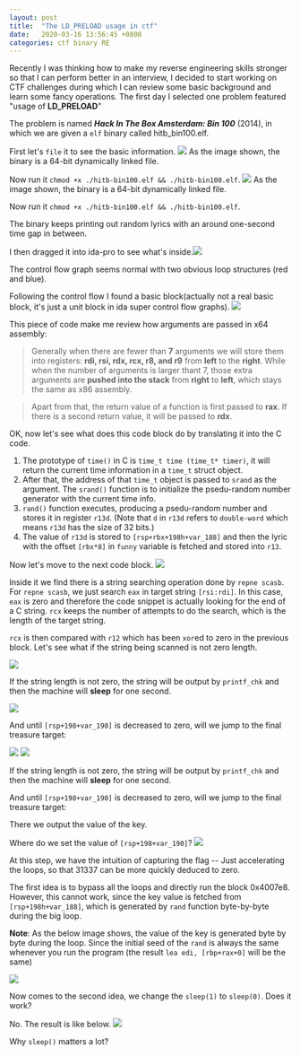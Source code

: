 ```yaml
---
layout: post
title:  "The LD_PRELOAD usage in ctf"
date:   2020-03-16 13:56:45 +0800
categories: ctf binary RE
---
```


Recently I was thinking how to make my reverse engineering skills stronger so that I can perform better in an interview, I decided to start working on CTF challenges during which I can review some basic background and learn some fancy operations. The first day I selected one problem featured "usage of **LD_PRELOAD**"

The problem is named ***Hack In The Box Amsterdam: Bin 100*** (2014), in which we are given a `elf` binary called hitb_bin100.elf.

First let's `file` it to see the basic information.
![](/images/20200311-114439.png)
As the image shown, the binary is a 64-bit dynamically linked file.

Now run it `chmod +x ./hitb-bin100.elf && ./hitb-bin100.elf`.
![](/images/20200311-114647.png)
As the image shown, the binary is a 64-bit dynamically linked file.

Now run it `chmod +x ./hitb-bin100.elf && ./hitb-bin100.elf`.

The binary keeps printing out random lyrics with an around one-second time gap in between.

I then dragged it into ida-pro to see what's inside.![](/images/20200311-114836.png) 

The control flow graph seems normal with two obvious loop structures (red and blue).

Following the control flow I found a basic block(actually not a real basic block, it's just a unit block in ida super control flow graphs). 
![](/images/20200311-115032.png)

This piece of code make me review how arguments are passed in x64 assembly:

> Generally when there are fewer than **7** arguments we will store them into registers: **rdi, rsi, rdx, rcx, r8, and r9** from **left** to the **right**. While when the number of arguments is larger thant 7, those extra arguments are **pushed into the stack** from **right** to **left**, which stays the same as x86 assembly.

> Apart from that, the return value of a function is first passed to **rax**. If there is a second return value, it will be passed to **rdx**.

OK, now let's see what does this code block do by translating it into the C code.

1. The prototype of `time()` in C is `time_t time (time_t* timer)`, it will return the current time information in a `time_t` struct object.
2. After that, the address of that  `time_t` object is  passed to `srand` as the argument. The `srand()` function is to initialize the psedu-random number generator with the current time info.
3. `rand()` function executes, producing a psedu-random number and stores it in register `r13d`. (Note that `d` in `r13d` refers to `double-word` which means `r13d` has the size of 32 bits.)
4. The value of `r13d` is stored to `[rsp+rbx+198h+var_188]` and then the lyric with the offset `[rbx*8]` in `funny` variable is fetched and stored into `r13`.

Now let's move to the next code block.
![](/images/20200311-123753.png)

Inside it we find there is a string searching operation done by `repne scasb`. For `repne scasb`, we just search `eax` in target string `[rsi:rdi]`. In this case, `eax` is zero and therefore the code snippet is actually looking for the end of a C string. `rcx` keeps the number of attempts to do the search, which is the length of the target string.

`rcx` is then compared with `r12` which has been `xor`ed to zero in the previous block. Let's see what if the string being scanned is not zero length.

![](/images/20200311-124748.png)

If the string length is not zero, the string will be output by `printf_chk` and then the machine will **sleep** for one second.

![](/images/20200311-124917.png)

And until `[rsp+198+var_190]` is decreased to zero, will we jump to the final treasure target:

![](/images/20200311-125010.png)
![](/images/20200311-124748.png)

If the string length is not zero, the string will be output by `printf_chk` and then the machine will **sleep** for one second.


And until `[rsp+198+var_190]` is decreased to zero, will we jump to the final treasure target:

There we output the value of the key.

Where do we set the value of `[rsp+198+var_190]`?
![](/images/20200311-125140.png)

At this step, we have the intuition of capturing the flag -- Just accelerating the loops, so that 31337 can be more quickly deduced to zero.

The first idea is to bypass all the loops and directly run the block 0x4007e8. However, this cannot work, since the key value is fetched from `[rsp+198h+var_188]`, which is generated by `rand` function byte-by-byte during the big loop.

**Note**: As the below image shows, the value of the key is generated byte by byte during the loop. Since the initial seed of the `rand` is always the same whenever you run the program (the result `lea edi, [rbp+rax+0]` will be the same)

![](/images/20200311-131024.png)

Now comes to the second idea, we change the `sleep(1)` to `sleep(0)`. Does it work?

No. The result is like below.
![](/images/20200311-143849.png)

Why `sleep()` matters a lot?






